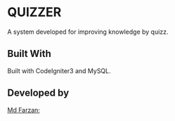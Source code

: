 # QUIZZER
A system developed for improving knowledge by quizz.

## Built With
Built with CodeIgniter3 and MySQL.

## Developed by
[Md Farzan](https://github.com/MdFarzan/);




